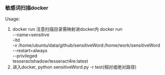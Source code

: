 ### 敏感词扫描docker
Usage:
1. docker run  注意扫描目录需映射进docker内
docker run \
    --name=sensitive \
    -itd \
    -v /home/ubuntu/data/github/sensitiveWord:/home/work/sensitiveWord \
    --restart=always \
    --privileged \
    tesseractshadow/tesseract4re:latest
2. 进入docker, python sensitiveWord.py -r test(相对或绝对路径)